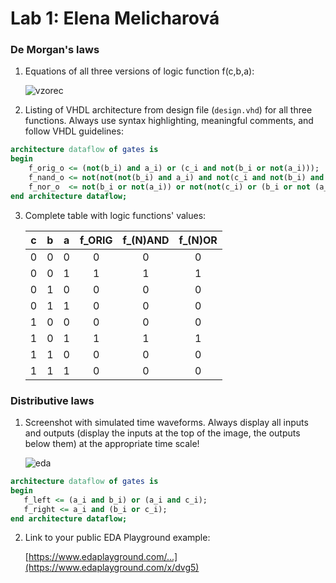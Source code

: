 # Lab 1: Elena Melicharová

### De Morgan's laws

1. Equations of all three versions of logic function f(c,b,a):

   ![vzorec](https://user-images.githubusercontent.com/124675731/218336478-29c4fc92-1eee-499d-baca-d9d0317629ae.png)


2. Listing of VHDL architecture from design file (`design.vhd`) for all three functions. Always use syntax highlighting, meaningful comments, and follow VHDL guidelines:

```vhdl
architecture dataflow of gates is
begin
    f_orig_o <= (not(b_i) and a_i) or (c_i and not(b_i or not(a_i)));
    f_nand_o <= not(not(not(b_i) and a_i) and not(c_i and not(b_i) and a_i));
    f_nor_o  <= not(b_i or not(a_i)) or not(not(c_i) or (b_i or not (a_i)));
end architecture dataflow;
```

3. Complete table with logic functions' values:

   | **c** | **b** |**a** | **f_ORIG** | **f_(N)AND** | **f_(N)OR** |
   | :-: | :-: | :-: | :-: | :-: | :-: |
   | 0 | 0 | 0 | 0 | 0 | 0 |
   | 0 | 0 | 1 | 1 | 1 | 1 |
   | 0 | 1 | 0 | 0 | 0 | 0 |
   | 0 | 1 | 1 | 0 | 0 | 0 |
   | 1 | 0 | 0 | 0 | 0 | 0 |
   | 1 | 0 | 1 | 1 | 1 | 1 |
   | 1 | 1 | 0 | 0 | 0 | 0 |
   | 1 | 1 | 1 | 0 | 0 | 0 |

### Distributive laws

1. Screenshot with simulated time waveforms. Always display all inputs and outputs (display the inputs at the top of the image, the outputs below them) at the appropriate time scale!

   ![eda](https://user-images.githubusercontent.com/124675731/218341669-52d54708-169c-4cc7-8436-3fa8c75d6450.png)

   
 ```vhdl
architecture dataflow of gates is
begin
    f_left <= (a_i and b_i) or (a_i and c_i);
    f_right <= a_i and (b_i or c_i);    
end architecture dataflow;
```

2. Link to your public EDA Playground example:

   [https://www.edaplayground.com/...](https://www.edaplayground.com/x/dvg5)
